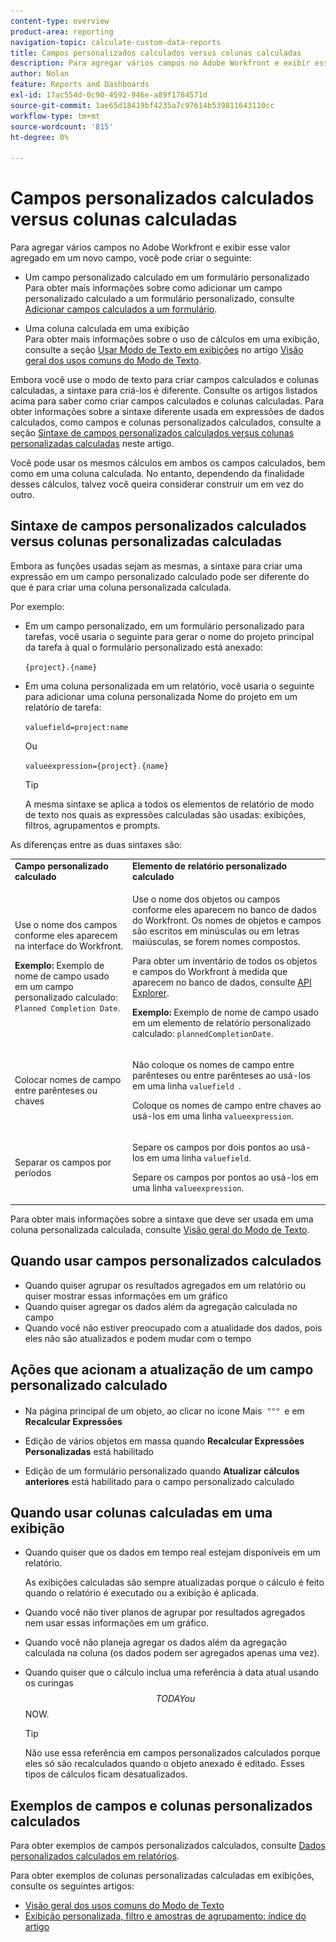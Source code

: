```yaml
---
content-type: overview
product-area: reporting
navigation-topic: calculate-custom-data-reports
title: Campos personalizados calculados versus colunas calculadas
description: Para agregar vários campos no Adobe Workfront e exibir esse valor agregado em um novo campo, você pode criar um campo personalizado calculado em um formulário personalizado ou uma coluna calculada em uma exibição.
author: Nolan
feature: Reports and Dashboards
exl-id: 17ac554d-0c90-4592-946e-a89f1784571d
source-git-commit: 1ae65d18419bf4235a7c97614b539811643110cc
workflow-type: tm+mt
source-wordcount: '815'
ht-degree: 0%

---
```


# Campos personalizados calculados versus colunas calculadas

Para agregar vários campos no Adobe Workfront e exibir esse valor agregado em um novo campo, você pode criar o seguinte:

* Um campo personalizado calculado em um formulário personalizado\
  Para obter mais informações sobre como adicionar um campo personalizado calculado a um formulário personalizado, consulte [Adicionar campos calculados a um formulário](/help/quicksilver/administration-and-setup/customize-workfront/create-manage-custom-forms/form-designer/design-a-form/add-a-calculated-field.md).

* Uma coluna calculada em uma exibição\
  Para obter mais informações sobre o uso de cálculos em uma exibição, consulte a seção [Usar Modo de Texto em exibições](../../../reports-and-dashboards/reports/text-mode/understand-common-uses-text-mode.md#use-text-mode-in-views) no artigo [Visão geral dos usos comuns do Modo de Texto](../../../reports-and-dashboards/reports/text-mode/understand-common-uses-text-mode.md).

Embora você use o modo de texto para criar campos calculados e colunas calculadas, a sintaxe para criá-los é diferente. Consulte os artigos listados acima para saber como criar campos calculados e colunas calculadas. Para obter informações sobre a sintaxe diferente usada em expressões de dados calculados, como campos e colunas personalizados calculados, consulte a seção [Sintaxe de campos personalizados calculados versus colunas personalizadas calculadas](/help/quicksilver/reports-and-dashboards/reports/calc-cstm-data-reports/calculated-custom-fields-calculated-columns.md#syntax-of-calculated-custom-fields-vs-calculated-custom-columns) neste artigo.

Você pode usar os mesmos cálculos em ambos os campos calculados, bem como em uma coluna calculada. No entanto, dependendo da finalidade desses cálculos, talvez você queira considerar construir um em vez do outro.

## Sintaxe de campos personalizados calculados versus colunas personalizadas calculadas

Embora as funções usadas sejam as mesmas, a sintaxe para criar uma expressão em um campo personalizado calculado pode ser diferente do que é para criar uma coluna personalizada calculada.

Por exemplo:

* Em um campo personalizado, em um formulário personalizado para tarefas, você usaria o seguinte para gerar o nome do projeto principal da tarefa à qual o formulário personalizado está anexado:

  `{project}.{name}`

* Em uma coluna personalizada em um relatório, você usaria o seguinte para adicionar uma coluna personalizada Nome do projeto em um relatório de tarefa:

  `valuefield=project:name`

  Ou

  `valueexpression={project}.{name}`

  >[!TIP]
  >
  >A mesma sintaxe se aplica a todos os elementos de relatório de modo de texto nos quais as expressões calculadas são usadas: exibições, filtros, agrupamentos e prompts.

As diferenças entre as duas sintaxes são:

<table style="table-layout:auto"> 
 <col> 
 <col> 
 <tbody> 
  <tr> 
   <td><strong>Campo personalizado calculado</strong></td>
   <td><strong>Elemento de relatório personalizado calculado</strong></td> 
  </tr> 
  <tr> 
   <td> <p>Use o nome dos campos conforme eles aparecem na interface do Workfront.</p> <p class="example" data-mc-autonum="<b>Example: </b>"><span class="autonumber"><span><b>Exemplo: </b></span></span>Exemplo de nome de campo usado em um campo personalizado calculado: <code>Planned Completion Date</code>.</p> </td> 
   <td> <p>Use o nome dos objetos ou campos conforme eles aparecem no banco de dados do Workfront. Os nomes de objetos e campos são escritos em minúsculas ou em letras maiúsculas, se forem nomes compostos. </p> <p>Para obter um inventário de todos os objetos e campos do Workfront à medida que aparecem no banco de dados, consulte <a href="../../../wf-api/general/api-explorer.md" class="MCXref xref">API Explorer</a>. </p> <p class="example" data-mc-autonum="<b>Example: </b>"><span class="autonumber"><span><b>Exemplo: </b></span></span>Exemplo de nome de campo usado em um elemento de relatório personalizado calculado: <code>plannedCompletionDate</code>.</p> </td> 
  </tr> 
  <tr> 
   <td>Colocar nomes de campo entre parênteses ou chaves</td> 
   <td> <p>Não coloque os nomes de campo entre parênteses ou entre parênteses ao usá-los em uma linha <code>valuefield </code>.</p> <p>Coloque os nomes de campo entre chaves ao usá-los em uma linha <code>valueexpression</code>.</p> </td> 
  </tr> 
  <tr> 
   <td>Separar os campos por períodos</td> 
   <td> <p>Separe os campos por dois pontos ao usá-los em uma linha <code>valuefield</code>.</p> <p>Separe os campos por pontos ao usá-los em uma linha <code>valueexpression</code>.</p> </td> 
  </tr> 
 </tbody> 
</table>

Para obter mais informações sobre a sintaxe que deve ser usada em uma coluna personalizada calculada, consulte [Visão geral do Modo de Texto](../../../reports-and-dashboards/reports/text-mode/understand-text-mode.md).

## Quando usar campos personalizados calculados

* Quando quiser agrupar os resultados agregados em um relatório ou quiser mostrar essas informações em um gráfico
* Quando quiser agregar os dados além da agregação calculada no campo
* Quando você não estiver preocupado com a atualidade dos dados, pois eles não são atualizados e podem mudar com o tempo

## Ações que acionam a atualização de um campo personalizado calculado

* Na página principal de um objeto, ao clicar no ícone Mais ![](assets/more-icon.png) e em **Recalcular Expressões**

* Edição de vários objetos em massa quando **Recalcular Expressões Personalizadas** está habilitado
* Edição de um formulário personalizado quando **Atualizar cálculos anteriores** está habilitado para o campo personalizado calculado

## Quando usar colunas calculadas em uma exibição

* Quando quiser que os dados em tempo real estejam disponíveis em um relatório.

  As exibições calculadas são sempre atualizadas porque o cálculo é feito quando o relatório é executado ou a exibição é aplicada.

* Quando você não tiver planos de agrupar por resultados agregados nem usar essas informações em um gráfico.
* Quando você não planeja agregar os dados além da agregação calculada na coluna (os dados podem ser agregados apenas uma vez).
* Quando quiser que o cálculo inclua uma referência à data atual usando os curingas $$TODAY ou $$NOW.

  >[!TIP]
  >
  >Não use essa referência em campos personalizados calculados porque eles só são recalculados quando o objeto anexado é editado. Esses tipos de cálculos ficam desatualizados.

## Exemplos de campos e colunas personalizados calculados

Para obter exemplos de campos personalizados calculados, consulte [Dados personalizados calculados em relatórios](../../../reports-and-dashboards/reports/calc-cstm-data-reports/calculated-custom-data-reports.md).

Para obter exemplos de colunas personalizadas calculadas em exibições, consulte os seguintes artigos:

* [Visão geral dos usos comuns do Modo de Texto](../../../reports-and-dashboards/reports/text-mode/understand-common-uses-text-mode.md)
* [Exibição personalizada, filtro e amostras de agrupamento: índice do artigo](../../../reports-and-dashboards/reports/custom-view-filter-grouping-samples/custom-view-filter-grouping-samples.md)
